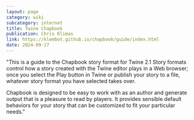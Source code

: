 ```yaml
---
layout: page
category: wiki
subcategory: internet
title: Twine Chapbook
publication: Chris Klimas
link: https://klembot.github.io/chapbook/guide/index.html
date: 2024-09-27
---
```


"This is a guide to the Chapbook story format for Twine 2.1 Story formats control how a story created with the Twine editor plays in a Web browser; once you select the Play button in Twine or publish your story to a file, whatever story format you have selected takes over.

Chapbook is designed to be easy to work with as an author and generate output that is a pleasure to read by players. It provides sensible default behaviors for your story that can be customized to fit your particular needs."
